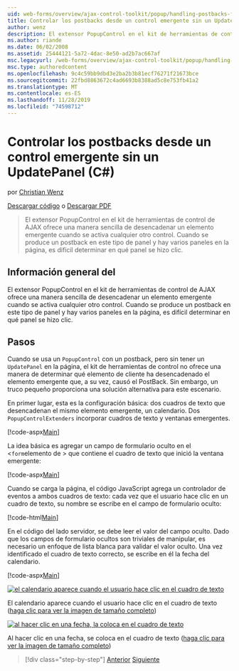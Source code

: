 ```yaml
---
uid: web-forms/overview/ajax-control-toolkit/popup/handling-postbacks-from-a-popup-control-without-an-updatepanel-cs
title: Controlar los postbacks desde un control emergente sin un UpdatePanelC#() | Microsoft Docs
author: wenz
description: El extensor PopupControl en el kit de herramientas de control de AJAX ofrece una manera sencilla de desencadenar un elemento emergente cuando se activa cualquier otro control. Cuando se produce un postback en su...
ms.author: riande
ms.date: 06/02/2008
ms.assetid: 25444121-5a72-4dac-8e50-ad2b7ac667af
msc.legacyurl: /web-forms/overview/ajax-control-toolkit/popup/handling-postbacks-from-a-popup-control-without-an-updatepanel-cs
msc.type: authoredcontent
ms.openlocfilehash: 9c4c59bb9dbd3e2ba2b3b81ecf76271f21673bce
ms.sourcegitcommit: 22fbd8863672c4ad6693b8388ad5c8e753fb41a2
ms.translationtype: MT
ms.contentlocale: es-ES
ms.lasthandoff: 11/28/2019
ms.locfileid: "74598712"
---
```

# <a name="handling-postbacks-from-a-popup-control-without-an-updatepanel-c"></a>Controlar los postbacks desde un control emergente sin un UpdatePanel (C#)

por [Christian Wenz](https://github.com/wenz)

[Descargar código](https://download.microsoft.com/download/9/3/f/93f8daea-bebd-4821-833b-95205389c7d0/PopupControl3.cs.zip) o [Descargar PDF](https://download.microsoft.com/download/2/d/c/2dc10e34-6983-41d4-9c08-f78f5387d32b/popupcontrol3CS.pdf)

> El extensor PopupControl en el kit de herramientas de control de AJAX ofrece una manera sencilla de desencadenar un elemento emergente cuando se activa cualquier otro control. Cuando se produce un postback en este tipo de panel y hay varios paneles en la página, es difícil determinar en qué panel se hizo clic.

## <a name="overview"></a>Información general del

El extensor PopupControl en el kit de herramientas de control de AJAX ofrece una manera sencilla de desencadenar un elemento emergente cuando se activa cualquier otro control. Cuando se produce un postback en este tipo de panel y hay varios paneles en la página, es difícil determinar en qué panel se hizo clic.

## <a name="steps"></a>Pasos

Cuando se usa un `PopupControl` con un postback, pero sin tener un `UpdatePanel` en la página, el kit de herramientas de control no ofrece una manera de determinar qué elemento de cliente ha desencadenado el elemento emergente que, a su vez, causó el PostBack. Sin embargo, un truco pequeño proporciona una solución alternativa para este escenario.

En primer lugar, esta es la configuración básica: dos cuadros de texto que desencadenan el mismo elemento emergente, un calendario. Dos `PopupControlExtenders` incorporar cuadros de texto y ventanas emergentes.

[!code-aspx[Main](handling-postbacks-from-a-popup-control-without-an-updatepanel-cs/samples/sample1.aspx)]

La idea básica es agregar un campo de formulario oculto en el &lt;`form`elemento de &gt; que contiene el cuadro de texto que inició la ventana emergente:

[!code-aspx[Main](handling-postbacks-from-a-popup-control-without-an-updatepanel-cs/samples/sample2.aspx)]

Cuando se carga la página, el código JavaScript agrega un controlador de eventos a ambos cuadros de texto: cada vez que el usuario hace clic en un cuadro de texto, su nombre se escribe en el campo de formulario oculto:

[!code-html[Main](handling-postbacks-from-a-popup-control-without-an-updatepanel-cs/samples/sample3.html)]

En el código del lado servidor, se debe leer el valor del campo oculto. Dado que los campos de formulario ocultos son triviales de manipular, es necesario un enfoque de lista blanca para validar el valor oculto. Una vez identificado el cuadro de texto correcto, se escribe en él la fecha del calendario.

[!code-aspx[Main](handling-postbacks-from-a-popup-control-without-an-updatepanel-cs/samples/sample4.aspx)]

[![el calendario aparece cuando el usuario hace clic en el cuadro de texto](handling-postbacks-from-a-popup-control-without-an-updatepanel-cs/_static/image2.png)](handling-postbacks-from-a-popup-control-without-an-updatepanel-cs/_static/image1.png)

El calendario aparece cuando el usuario hace clic en el cuadro de texto ([haga clic para ver la imagen de tamaño completo](handling-postbacks-from-a-popup-control-without-an-updatepanel-cs/_static/image3.png))

[![al hacer clic en una fecha, la coloca en el cuadro de texto](handling-postbacks-from-a-popup-control-without-an-updatepanel-cs/_static/image5.png)](handling-postbacks-from-a-popup-control-without-an-updatepanel-cs/_static/image4.png)

Al hacer clic en una fecha, se coloca en el cuadro de texto ([haga clic para ver la imagen de tamaño completo](handling-postbacks-from-a-popup-control-without-an-updatepanel-cs/_static/image6.png))

> [!div class="step-by-step"]
> [Anterior](handling-postbacks-from-a-popup-control-with-an-updatepanel-cs.md)
> [Siguiente](using-multiple-popup-controls-vb.md)
